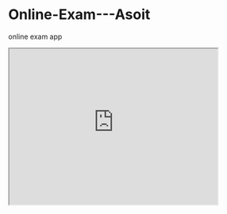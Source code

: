 # Online-Exam---Asoit
online exam app


<iframe width="420" height="315"
src="https://www.youtube.com/embed/tgbNymZ7vqY">

</iframe>
 
